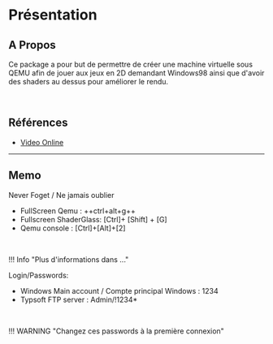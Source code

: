 # Présentation
## A Propos
Ce package a pour but de permettre de créer une machine virtuelle sous QEMU afin de jouer aux jeux en 2D demandant Windows98 ainsi que d'avoir des shaders au dessus pour améliorer le rendu.

<br>


## Références
- [Video Online](http://www.youtube.com/watch?v=rqZagp_78ZE)

----
## Memo
Never Foget / Ne jamais oublier  
- FullScreen Qemu : ++ctrl+alt+g++  
- Fullscreen ShaderGlass: [Ctrl]+ [Shift] + [G]  
- Qemu console : [Ctrl]+[Alt]+[2]  

<br>

!!! Info "Plus d'informations dans ..."

Login/Passwords:  
- Windows Main account / Compte principal Windows : 1234  
- Typsoft FTP server : Admin/!1234*  

<br>

!!! WARNING  "Changez ces passwords à la première connexion"

<br>

